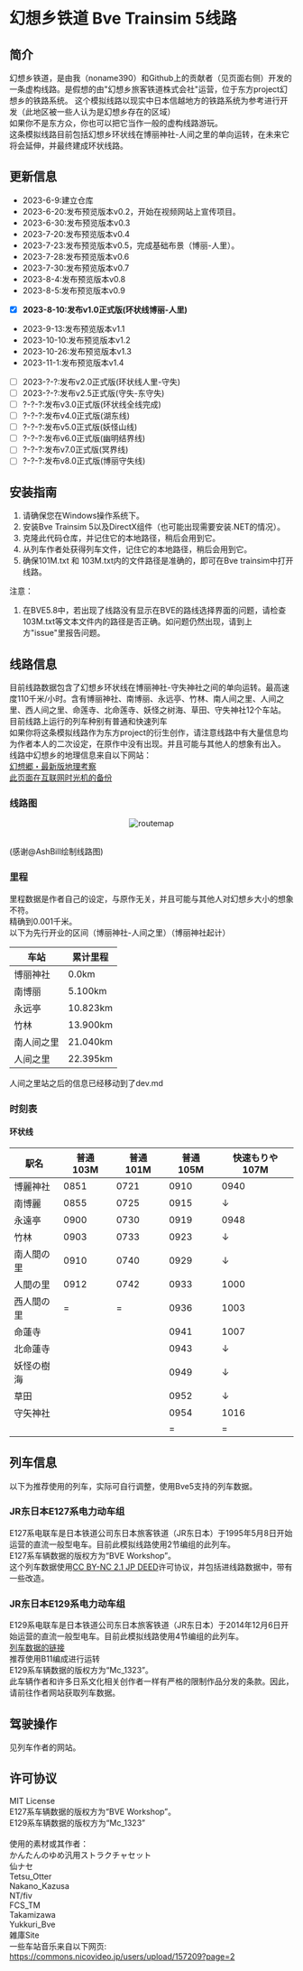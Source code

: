 # 幻想乡铁道 Bve Trainsim 5线路

## 简介
幻想乡铁道，是由我（noname390）和Github上的贡献者（见页面右侧）开发的一条虚构线路。是假想的由"幻想乡旅客铁道株式会社"运营，位于东方project幻想乡的铁路系统。
这个模拟线路以现实中日本信越地方的铁路系统为参考进行开发（此地区被一些人认为是幻想乡存在的区域）<br>
如果你不是东方众，你也可以把它当作一般的虚构线路游玩。<br>
这条模拟线路目前包括幻想乡环状线在博丽神社-人间之里的单向运转，在未来它将会延伸，并最终建成环状线路。<br>
## 更新信息
- 2023-6-9:建立仓库
- 2023-6-20:发布预览版本v0.2，开始在视频网站上宣传项目。
- 2023-6-30:发布预览版本v0.3
- 2023-7-20:发布预览版本v0.4
- 2023-7-23:发布预览版本v0.5，完成基础布景（博丽-人里）。
- 2023-7-28:发布预览版本v0.6
- 2023-7-30:发布预览版本v0.7
- 2023-8-4:发布预览版本v0.8
- 2023-8-5:发布预览版本v0.9
- [x] **2023-8-10:发布v1.0正式版(环状线博丽-人里)**
- 2023-9-13:发布预览版本v1.1
- 2023-10-10:发布预览版本v1.2
- 2023-10-26:发布预览版本v1.3
- 2023-11-1:发布预览版本v1.4
- [ ] 2023-?-?:发布v2.0正式版(环状线人里-守失)
- [ ] 2023-?-?:发布v2.5正式版(守失-东守失)
- [ ] ?-?-?:发布v3.0正式版(环状线全线完成)
- [ ] ?-?-?:发布v4.0正式版(湖东线)
- [ ] ?-?-?:发布v5.0正式版(妖怪山线)
- [ ] ?-?-?:发布v6.0正式版(幽明结界线)
- [ ] ?-?-?:发布v7.0正式版(冥界线)
- [ ] ?-?-?:发布v8.0正式版(博丽守失线)
## 安装指南
1. 请确保您在Windows操作系统下。
2. 安装Bve Trainsim 5以及DirectX组件（也可能出现需要安装.NET的情况）。
3. 克隆此代码仓库，并记住它的本地路径，稍后会用到它。
4. 从列车作者处获得列车文件，记住它的本地路径，稍后会用到它。
5. 确保101M.txt 和 103M.txt内的文件路径是准确的，即可在Bve trainsim中打开线路。<br>

注意：
1. 在BVE5.8中，若出现了线路没有显示在BVE的路线选择界面的问题，请检查103M.txt等文本文件内的路径是否正确。如问题仍然出现，请到上方"issue"里报告问题。

## 线路信息
目前线路数据包含了幻想乡环状线在博丽神社-守失神社之间的单向运转。最高速度110千米/小时。含有博丽神社、南博丽、永远亭、竹林、南人间之里、人间之里、西人间之里、命莲寺、北命莲寺、妖怪之树海、草田、守失神社12个车站。目前线路上运行的列车种别有普通和快速列车<br>
如果你将这条模拟线路作为东方project的衍生创作，请注意线路中有大量信息均为作者本人的二次设定，在原作中没有出现。并且可能与其他人的想象有出入。<br>
线路中幻想乡的地理信息来自以下网站：<br>
[幻想郷・最新版地理考察](https://yotogiluminary.wixsite.com/website/post/000014)<br>
[此页面在互联网时光机的备份](https://web.archive.org/web/20230901101451/https://yotogiluminary.wixsite.com/website/post/000014)<br>
### 线路图
<p align="center">
    <img src="https://github.com/noname390/BVE-Gensokyo-Railway/blob/main/assets/maps/CircleLine_Map_Planned.png" alt="routemap";>
</p>
<br>
(感谢@AshBill绘制线路图)

### 里程
里程数据是作者自己的设定，与原作无关，并且可能与其他人对幻想乡大小的想象不符。<br>
精确到0.001千米。<br>
以下为先行开业的区间（博丽神社-人间之里）（博丽神社起计）<br>

| 车站 | 累计里程 |
|--- |---|
| 博丽神社 | 0.0km |
| 南博丽 | 5.100km |
| 永远亭 | 10.823km |
| 竹林 | 13.900km |
| 南人间之里 | 21.040km |
| 人间之里 | 22.395km |

人间之里站之后的信息已经移动到了dev.md<br>

### 时刻表
#### 环状线

|駅名      |普通 103M|普通 101M|普通 105M|快速もりや 107M|
|---       |---      |---     |---      |---           |
|博麗神社  |    0851  |0721    |0910     |0940          |  
|南博麗    | 	0855  |0725   |0915      |↓             | 
|永遠亭    | 	0900  |0730    |0919     |0948          | 
|竹林      | 	0903  |0733   |0923      |↓             | 
|南人間の里| 	0910  |0740    |0929      |↓             | 
|人間の里  | 	0912  |0742    |0933      |1000          | 
|西人間の里| 	=	  | =      |0936      |1003          | 
|命蓮寺    | 		  |       |0941       |1007          | 
|北命蓮寺   | 		  |        |0943      |↓             | 
|妖怪の樹海| 		  |        |0949      |↓             | 
|草田     | 		  |        |0952      |↓             | 
|守矢神社 | 		  |        |0954      |1016          | 
|         | 		  |        |=         |=             | 
## 列车信息
以下为推荐使用的列车，实际可自行调整，使用Bve5支持的列车数据。
### JR东日本E127系电力动车组
E127系电联车是日本铁道公司东日本旅客铁道（JR东日本）于1995年5月8日开始运营的直流一般型电车。目前此模拟线路使用2节编组的此列车。<br>
E127系车辆数据的版权方为“BVE Workshop”。<br>
这个列车数据使用[CC BY-NC 2.1 JP DEED](https://creativecommons.org/licenses/by-nc/2.1/jp/deed.en)许可协议，并包括进线路数据中，带有一些改造。<br>
### JR东日本E129系电力动车组
E129系电联车是日本铁道公司东日本旅客铁道（JR东日本）于2014年12月6日开始运营的直流一般型电车。目前此模拟线路使用4节编组的此列车。<br>
[列车数据的链接](https://mc1323bve.blogspot.com/2020/03/jr-e129.html)<br>
推荐使用B11编成进行运转<br>
E129系车辆数据的版权方为“Mc_1323”。<br>
此车辆作者和许多日系文化相关创作者一样有严格的限制作品分发的条款。因此，请前往作者网站获取列车数据。<br>
## 驾驶操作
见列车作者的网站。
## 许可协议
MIT License<br>
E127系车辆数据的版权方为“BVE Workshop”。<br>
E129系车辆数据的版权方为“Mc_1323”<br>
<br>
使用的素材或其作者：<br>
かんたんのゆめ汎用ストラクチャセット<br>
仙ナセ<br>
Tetsu_Otter<br>
Nakano_Kazusa<br>
NT/fiv<br>
FCS_TM<br>
Takamizawa<br>
Yukkuri_Bve<br>
雑庫Site<br>
一些车站音乐来自以下网页: <br>
https://commons.nicovideo.jp/users/upload/157209?page=2